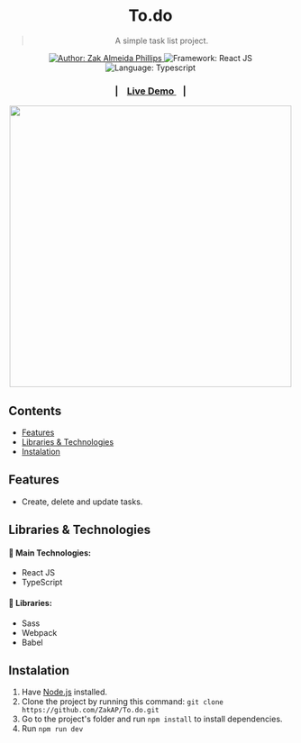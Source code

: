 <h1 align="center" >To.do</h1>

<blockquote align="center">
   A simple task list project.
</blockquote>

<p align="center">
  <a href="https://www.linkedin.com/in/zak-almeida-phillips-5a789366/" target="_blank">
    <img alt="Author: Zak Almeida Phillips" src="https://img.shields.io/badge/Author-Zak Almeida Phillips-026aa7">
  </a>

  <img alt="Framework: React JS" src="https://img.shields.io/badge/Framework-React JS-026aa7">

  <img alt="Language: Typescript" src="https://img.shields.io/badge/Language-TypeScript-026aa7">
</p>

<h3 align="center">
|&nbsp;&nbsp;&nbsp;
  <a href="https://zakap.github.io/To.do/" target="_blank">
    Live Demo
  </a>
  &nbsp;&nbsp;&nbsp;|
</h3>

<div align="center">
  <img  src="https://user-images.githubusercontent.com/79457230/159572218-6d0c87a1-9e9d-4c2b-a50b-8f2ba803dcd1.png" alt="" width="500px" />
</div>

## Contents

- [Features](#Features)
- [Libraries & Technologies](#libraries--technologies)
- [Instalation](#Instalation)

## Features

  - Create, delete and update tasks.
  
## Libraries & Technologies

#### :wrench: Main Technologies:

- React JS
- TypeScript

#### :file_folder: Libraries:

- Sass
- Webpack
- Babel

## Instalation

1. Have [Node.js](https://nodejs.org/en/) installed.
1. Clone the project by running this command: `git clone https://github.com/ZakAP/To.do.git`
1. Go to the project's folder and run `npm install` to install dependencies.
1. Run `npm run dev`

